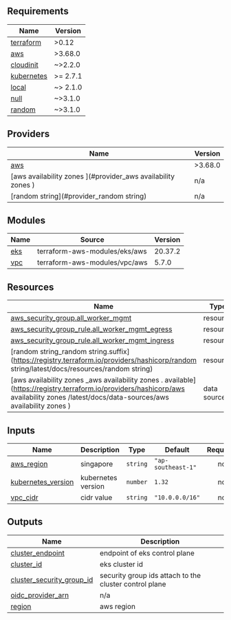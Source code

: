 ## Requirements

| Name | Version |
|------|---------|
| <a name="requirement_terraform"></a> [terraform](#requirement\_terraform) | >0.12 |
| <a name="requirement_aws"></a> [aws](#requirement\_aws) | >3.68.0 |
| <a name="requirement_cloudinit"></a> [cloudinit](#requirement\_cloudinit) | ~>2.2.0 |
| <a name="requirement_kubernetes"></a> [kubernetes](#requirement\_kubernetes) | >= 2.7.1 |
| <a name="requirement_local"></a> [local](#requirement\_local) | ~> 2.1.0 |
| <a name="requirement_null"></a> [null](#requirement\_null) | ~>3.1.0 |
| <a name="requirement_random"></a> [random](#requirement\_random) | ~>3.1.0 |

## Providers

| Name | Version |
|------|---------|
| <a name="provider_aws"></a> [aws](#provider\_aws) | >3.68.0 |
| <a name="provider_aws availability zones "></a> [aws availability zones ](#provider\_aws availability zones ) | n/a |
| <a name="provider_random string"></a> [random string](#provider\_random string) | n/a |

## Modules

| Name | Source | Version |
|------|--------|---------|
| <a name="module_eks"></a> [eks](#module\_eks) | terraform-aws-modules/eks/aws | 20.37.2 |
| <a name="module_vpc"></a> [vpc](#module\_vpc) | terraform-aws-modules/vpc/aws | 5.7.0 |

## Resources

| Name | Type |
|------|------|
| [aws_security_group.all_worker_mgmt](https://registry.terraform.io/providers/hashicorp/aws/latest/docs/resources/security_group) | resource |
| [aws_security_group_rule.all_worker_mgmt_egress](https://registry.terraform.io/providers/hashicorp/aws/latest/docs/resources/security_group_rule) | resource |
| [aws_security_group_rule.all_worker_mgmt_ingress](https://registry.terraform.io/providers/hashicorp/aws/latest/docs/resources/security_group_rule) | resource |
| [random string_random string.suffix](https://registry.terraform.io/providers/hashicorp/random string/latest/docs/resources/random string) | resource |
| [aws availability zones _aws availability zones . available](https://registry.terraform.io/providers/hashicorp/aws availability zones /latest/docs/data-sources/aws availability zones ) | data source |

## Inputs

| Name | Description | Type | Default | Required |
|------|-------------|------|---------|:--------:|
| <a name="input_aws_region"></a> [aws\_region](#input\_aws\_region) | singapore | `string` | `"ap-southeast-1"` | no |
| <a name="input_kubernetes_version"></a> [kubernetes\_version](#input\_kubernetes\_version) | kubernetes version | `number` | `1.32` | no |
| <a name="input_vpc_cidr"></a> [vpc\_cidr](#input\_vpc\_cidr) | cidr value | `string` | `"10.0.0.0/16"` | no |

## Outputs

| Name | Description |
|------|-------------|
| <a name="output_cluster_endpoint"></a> [cluster\_endpoint](#output\_cluster\_endpoint) | endpoint of eks control plane |
| <a name="output_cluster_id"></a> [cluster\_id](#output\_cluster\_id) | eks cluster id |
| <a name="output_cluster_security_group_id "></a> [cluster\_security\_group\_id ](#output\_cluster\_security\_group\_id ) | security group ids attach to the cluster control plane |
| <a name="output_oidc_provider_arn"></a> [oidc\_provider\_arn](#output\_oidc\_provider\_arn) | n/a |
| <a name="output_region"></a> [region](#output\_region) | aws region |

